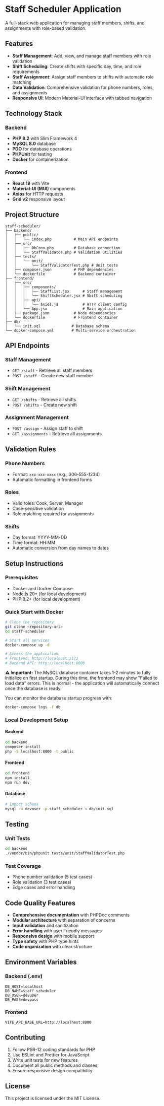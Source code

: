 # Staff Scheduler Application

A full-stack web application for managing staff members, shifts, and assignments with role-based validation.

## Features

- **Staff Management**: Add, view, and manage staff members with role validation
- **Shift Scheduling**: Create shifts with specific day, time, and role requirements
- **Staff Assignment**: Assign staff members to shifts with automatic role matching
- **Data Validation**: Comprehensive validation for phone numbers, roles, and assignments
- **Responsive UI**: Modern Material-UI interface with tabbed navigation

## Technology Stack

### Backend

- **PHP 8.2** with Slim Framework 4
- **MySQL 8.0** database
- **PDO** for database operations
- **PHPUnit** for testing
- **Docker** for containerization

### Frontend

- **React 19** with Vite
- **Material-UI (MUI)** components
- **Axios** for HTTP requests
- **Grid v2** responsive layout

## Project Structure

```
staff-scheduler/
├── backend/
│   ├── public/
│   │   └── index.php          # Main API endpoints
│   ├── src/
│   │   ├── DbConn.php         # Database connection
│   │   └── StaffValidator.php # Validation utilities
│   ├── tests/
│   │   └── unit/
│   │       └── StaffValidatorTest.php # Unit tests
│   ├── composer.json          # PHP dependencies
│   └── dockerfile             # Backend container
├── frontend/
│   ├── src/
│   │   ├── components/
│   │   │   ├── StaffList.jsx      # Staff management
│   │   │   └── ShiftScheduler.jsx # Shift scheduling
│   │   ├── api/
│   │   │   └── axios.js           # HTTP client config
│   │   └── App.jsx                # Main application
│   ├── package.json           # Node dependencies
│   └── dockerfile             # Frontend container
├── db/
│   └── init.sql              # Database schema
└── docker-compose.yml        # Multi-service orchestration
```

## API Endpoints

### Staff Management

- `GET /staff` - Retrieve all staff members
- `POST /staff` - Create new staff member

### Shift Management

- `GET /shifts` - Retrieve all shifts
- `POST /shifts` - Create new shift

### Assignment Management

- `POST /assign` - Assign staff to shift
- `GET /assignments` - Retrieve all assignments

## Validation Rules

### Phone Numbers

- Format: `xxx-xxx-xxxx` (e.g., 306-555-1234)
- Automatic formatting in frontend forms

### Roles

- Valid roles: Cook, Server, Manager
- Case-sensitive validation
- Role matching required for assignments

### Shifts

- Day format: YYYY-MM-DD
- Time format: HH:MM
- Automatic conversion from day names to dates

## Setup Instructions

### Prerequisites

- Docker and Docker Compose
- Node.js 20+ (for local development)
- PHP 8.2+ (for local development)

### Quick Start with Docker

```bash
# Clone the repository
git clone <repository-url>
cd staff-scheduler

# Start all services
docker-compose up -d

# Access the application
# Frontend: http://localhost:5173
# Backend API: http://localhost:8000
```

**⚠️ Important:** The MySQL database container takes 1-2 minutes to fully initialize on first startup. During this time, the frontend may show "Failed to load data" errors. This is normal - the application will automatically connect once the database is ready.

You can monitor the database startup progress with:

```bash
docker-compose logs -f db
```

### Local Development Setup

#### Backend

```bash
cd backend
composer install
php -S localhost:8000 -t public
```

#### Frontend

```bash
cd frontend
npm install
npm run dev
```

#### Database

```bash
# Import schema
mysql -u devuser -p staff_scheduler < db/init.sql
```

## Testing

### Unit Tests

```bash
cd backend
./vendor/bin/phpunit tests/unit/StaffValidatorTest.php
```

### Test Coverage

- Phone number validation (5 test cases)
- Role validation (3 test cases)
- Edge cases and error handling

## Code Quality Features

- **Comprehensive documentation** with PHPDoc comments
- **Modular architecture** with separation of concerns
- **Input validation** and sanitization
- **Error handling** with user-friendly messages
- **Responsive design** with mobile support
- **Type safety** with PHP type hints
- **Code organization** with clear structure

## Environment Variables

### Backend (.env)

```
DB_HOST=localhost
DB_NAME=staff_scheduler
DB_USER=devuser
DB_PASS=devpass
```

### Frontend

```
VITE_API_BASE_URL=http://localhost:8000
```

## Contributing

1. Follow PSR-12 coding standards for PHP
2. Use ESLint and Prettier for JavaScript
3. Write unit tests for new features
4. Document all public methods and classes
5. Ensure responsive design compatibility

## License

This project is licensed under the MIT License.
